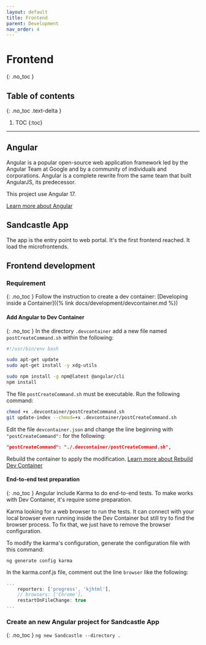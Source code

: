 ```yaml
---
layout: default
title: Frontend
parent: Development
nav_order: 4
---
```


# Frontend
{: .no_toc }

## Table of contents
{: .no_toc .text-delta }

1. TOC
{:toc}

---

## Angular
Angular is a popular open-source web application framework led by the Angular Team at Google and by a community of individuals and corporations. Angular is a complete rewrite from the same team that built AngularJS, its predecessor.

This project use Angular 17.

[Learn more about Angular](https://angular.io/guide/what-is-angular)

## Sandcastle App
The app is the entry point to web portal. It's the first frontend reached. It load the microfrontends.

## Frontend development
### Requirement
{: .no_toc }
Follow the instruction to create a dev container: [Developing inside a Container]({% link docs/development/devcontainer.md %})

#### Add Angular to Dev Container
{: .no_toc }
In the directory `.devcontainer` add a new file named `postCreateCommand.sh` within the following:
```bash
#!/usr/bin/env bash

sudo apt-get update
sudo apt-get install -y xdg-utils

sudo npm install -g npm@latest @angular/cli
npm install
```

The file `postCreateCommand.sh` must be executable. Run the following command:
```bash
chmod +x .devcontainer/postCreateCommand.sh
git update-index --chmod=+x .devcontainer/postCreateCommand.sh
```

Edit the file `devcontainer.json` and change the line beginning with `"postCreateCommand":` for the following:
```json
"postCreateCommand": "./.devcontainer/postCreateCommand.sh",
```

Rebuild the container to apply the modification. [Learn more about Rebuild Dev Container](https://code.visualstudio.com/docs/devcontainers/create-dev-container#_rebuild)

#### End-to-end test preparation
{: .no_toc }
Angular include Karma to do end-to-end tests. To make works with Dev Container, it's require some preparation.

Karma looking for a web browser to run the tests. It can connect with your local browser even running inside the Dev Container but still try to find the browser process. To fix that, we just have to remove the browser configuration.

To modify the karma's configuration, generate the configuration file with this command:
```
ng generate config karma
```

In the karma.conf.js file, comment out the line `browser` like the following:
```js
...
    reporters: ['progress', 'kjhtml'],
    // browsers: ['Chrome'],
    restartOnFileChange: true
...
```

### Create an new Angular project for Sandcastle App
{: .no_toc }
`ng new Sandcastle --directory .`

